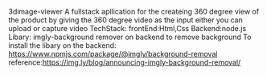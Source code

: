 3dimage-viewer 
     A fullstack apllication for the createing 360 degree view of the product by giving the 360 degree video as the input either you can upload or capture video
     TechStack:
       frontEnd:Html,Css
       Backend:node.js
    Libary:
    imgly-background remover on backend to remove background
    To install the libary on the backend:
     https://www.npmjs.com/package/@imgly/background-removal
     reference:https://img.ly/blog/announcing-imgly-background-removal/
